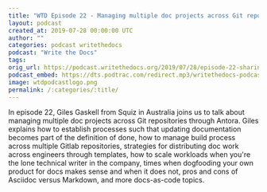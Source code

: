 ```yaml
---
title: "WTD Episode 22 - Managing multiple doc projects across Git repositories, with Giles Gaskell"
layout: podcast
created_at: 2019-07-28 00:00:00 UTC
author: ""
categories: podcast writethedocs
podcast: "Write the Docs"
tags: 
orig_url: https://podcast.writethedocs.org/2019/07/28/episode-22-sharing-content-across-git-repos-with-antora/
podcast_embed: https://dts.podtrac.com/redirect.mp3/writethedocs-podcast.s3-us-west-2.amazonaws.com/wtd_episode_22_multiple_git.mp3
image: wtdpodcastlogo.png
permalink: /:categories/:title/
---
```

In episode 22, Giles Gaskell from Squiz in Australia joins us to talk about managing multiple doc projects across Git repositories through Antora. Giles explains how to establish processes such that updating documentation becomes part of the definition of done, how to manage build process across multiple Gitlab repositories, strategies for distributing doc work across engineers through templates, how to scale workloads when you're the lone technical writer in the company, times when dogfooding your own product for docs makes sense and when it does not, pros and cons of Asciidoc versus Markdown, and more docs-as-code topics.